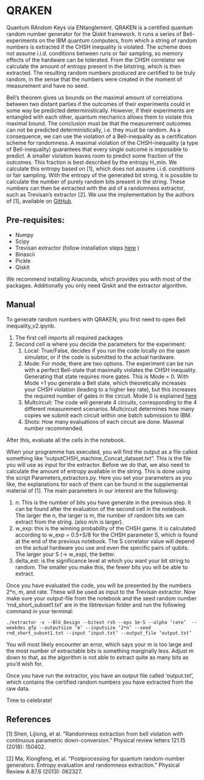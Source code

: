 # QRAKEN
Quantum RAndom Keys via ENtanglement. QRAKEN is a certified quantum random number generator for the Qiskit framework. It runs a series of Bell-experiments on the IBM quantum computers, from which a string of random numbers is extracted if the CHSH inequality is violated. The scheme does not assume i.i.d. conditions between runs or fair sampling, so memory effects of the hardware can be tolerated. From the CHSH correlator we calculate the amount of entropy present in the bitstring, which is then extracted. The resulting random numbers produced are certified to be truly random, in the sense that the numbers were created in the moment of measurement and have no seed. 

Bell’s theorem gives us bounds on the maximal amount of correlations between two distant parties if the outcomes of their experiments could in some way be predicted deterministically. However, if their experiments are entangled with each other, quantum mechanics allows them to violate this maximal bound. The conclusion must be that the measurement outcomes can not be predicted deterministically, i.e. they must be random. As a consequence, we can use the violation of a Bell-inequality as a certification scheme for randomness. A maximal violation of the CHSH-inequality (a type of Bell-inequality) guarantees that every single outcome is impossible to predict. A smaller violation leaves room to predict some fraction of the outcomes. This fraction is best described by the entropy H_min. We calculate this entropy based on [1], which does not assume i.i.d. conditions or fair sampling. With the entropy of the generated bit string, it is possible to calculate the number of purely random bits present in the string. These numbers can then be extracted with the aid of a randomness extractor, such as Trevisan’s extractor [2]. We use the implementation by the authors of [1], available on [GitHub](https://github.com/jdbancal/libtrevisan). 


## Pre-requisites:

- Numpy
- Scipy
- Trevisan extractor (follow installation steps [here](https://github.com/jdbancal/libtrevisan) )
- Binascii
- Pickle
- Qiskit

We recommend installing Anaconda, which provides you with most of the packages. Additionally you only need Qiskit and the extractor algorithm.


## Manual

To generate random numbers with QRAKEN, you first need to open Bell inequality_v2.ipynb. 
1) The first cell imports all required packages
2) Second cell is where you decide the parameters for the experiment:
   1)	Local: True/False, decides if you run the code locally on the qasm simulator, or if the code is submitted to the actual hardware.
   2) Mode: For mode, there are two options. The experiment can be run with a perfect Bell-state that maximally violates the CHSH inequality. Generating that state requires more gates. This is Mode = 0. With Mode =1 you generate a Bell state, which theoretically increases your CHSH violation (leading to a higher key rate), but this increases the required number of gates in the circuit. Mode 0 is explained [here](https://decpieibmquantumexperience.blogspot.com/2017/10/chsh-experiment-on-quantum-computer.html)
   3) Multcircuit: The code will generate 4 circuits, corresponding to the 4 different measurement scenarios. Multcircuit determines how many copies we submit each circuit within one batch submission to IBM. 
   4) Shots: How many evaluations of each circuit are done. Maximal number recommended. 

After this, evaluate all the cells in the notebook.

When your programme has executed, you will find the output as a file called something like “outputCHSH_machine_Concat_dataset.txt”. This is the file you will use as input for the extractor. Before we do that, we also need to calculate the amount of entropy available in the string. This is done using the script Parameters_extractors.py. 
Here you set your parameters as you like, the explanations for each of them can be found in the supplemental material of [1]. The main parameters in our interest are the following:
1)	n: This is the number of bits you have generate in the previous step. It can be found after the evaluation of the second cell in the notebook. The larger the n, the larger is m, the number of random bits we can extract from the string. (also m/n is larger).
2)	w_exp: this is the winning probability of the CHSH game. It is calculated according to w_exp = 0.5+S/8 for the CHSH parameter S, which is found at the end of the previous notebook. The S correlator value will depend on the actual hardware you use and even the specific pairs of qubits. The larger your S (-> w_exp), the better. 
3)	delta_est: is the significance level at which you want your bit string to random. The smaller you make this, the fewer bits you will be able to extract. 

Once you have evaluated the code, you will be presented by the numbers 2*n, m, and rate. These will be used as input to the Trevisan extractor. Now make sure your output-file from the notebook and the seed random number ‘rnd_short_subset1.txt’ are in the libtrevisan folder and run the following command in your terminal:

`./extractor -v --Blk_Design --bitext rsh --eps 1e-5 --alpha ‘rate’  --weakdes gfp --outputsize ‘m’ --inputsize ‘2*n’ --seed rnd_short_subset1.txt --input ‘input.txt’ --output_file ‘output.txt’`

You will most likely encounter an error, which says your m is too large and the most number of extractable bits is something marginally less. Adjust m down to that, as the algorithm is not able to extract quite as many bits as you’d wish for. 

Once you have run the extractor, you have an output file called ‘output.txt’, which contains the certified random numbers you have extracted from the raw data. 

Time to celebrate!


## References

[1] Shen, Lijiong, et al. "Randomness extraction from bell violation with continuous parametric down-conversion." Physical review letters 121.15 (2018): 150402.

[2] Ma, Xiongfeng, et al. "Postprocessing for quantum random-number generators: Entropy evaluation and randomness extraction." Physical Review A 87.6 (2013): 062327.

